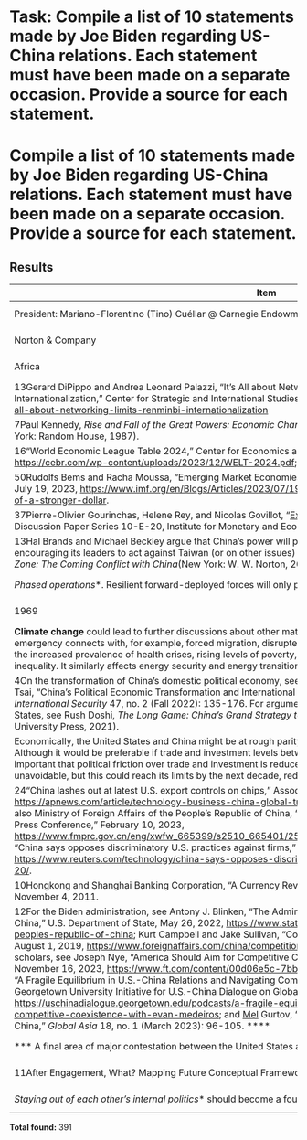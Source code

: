 # Task: Compile a list of 10 statements made by Joe Biden regarding US-China relations. Each statement must have been made on a separate occasion. Provide a source for each statement.

# Compile a list of 10 statements made by Joe Biden regarding US-China relations. Each statement must have been made on a separate occasion. Provide a source for each statement.

## Results

| Item | Details | Status |
|------|---------|--------|
| President: Mariano-Florentino (Tino) Cuéllar @ Carnegie Endowment | Found in research | Requires verification |
| Norton & Company | Found in research | Requires verification |
| Africa | Found in research | Requires verification |
| 13Gerard DiPippo and Andrea Leonard Palazzi, “It’s All about Networking: The Limits of Renminbi Internationalization,” Center for Strategic and International Studies, April 18, 2023, <https://www.csis.org/analysis/its-all-about-networking-limits-renminbi-internationalization> | Found in research | Requires verification |
| 7Paul Kennedy, _Rise and Fall of the Great Powers: Economic Change and Military Conflict from 1500-2000_ (New York: Random House, 1987). | Found in research | Requires verification |
| 16“World Economic League Table 2024,” Center for Economics and Business Research, December 2023, <https://cebr.com/wp-content/uploads/2023/12/WELT-2024.pdf>; Petri, “Peak China.” | Found in research | Requires verification |
| 50Rudolfs Bems and Racha Moussa, “Emerging Market Economies Bear the Brunt of a Stronger Dollar”, IMF Blog, July 19, 2023, <https://www.imf.org/en/Blogs/Articles/2023/07/19/emerging-market-economies-bear-the-brunt-of-a-stronger-dollar>. | Found in research | Requires verification |
| 37Pierre-Olivier Gourinchas, Helene Rey, and Nicolas Govillot, “[Exorbitant Privilege and Exorbitant Duty](https://ideas.repec.org/p/ime/imedps/10-e-20.html),” IMES Discussion Paper Series 10-E-20, Institute for Monetary and Economic Studies, Bank of Japan, 2010. | Found in research | Requires verification |
| 13Hal Brands and Michael Beckley argue that China’s power will peak in the next decade and then decline, encouraging its leaders to act against Taiwan (or on other issues) while conditions are favorable. See their _Danger Zone: The Coming Conflict with China_(New York: W. W. Norton, 2022). | Found in research | Requires verification |
| *Phased operations**. Resilient forward-deployed forces will only provide | Found in research | Requires verification |
| 1969 | Found in research | Requires verification |
| **Climate change** could lead to further discussions about other matters of planetary and political concern. The climate emergency connects with, for example, forced migration, disrupted food and water supply, reductions in biodiversity, the increased prevalence of health crises, rising levels of poverty, and growing domestic and international economic inequality. It similarly affects energy security and energy transition.   | Found in research | Requires verification |
| 4On the transformation of China’s domestic political economy, see Margaret M. Pearson, Meg Rithmire, and Kellee S. Tsai, “China’s Political Economic Transformation and International Backlash: From Interdependence to Insecurity,” _International Security_ 47, no. 2 (Fall 2022): 135-176. For arguments on China’s intentions to displace the United States, see Rush Doshi, _The Long Game: China’s Grand Strategy to Displace the America Order (_ New York; Oxford University Press, 2021). | Found in research | Requires verification |
| Economically, the United States and China might be at rough parity, but a modus vivendi would still be possible. Although it would be preferable if trade and investment levels between the two powers remained robust, it is more important that political friction over trade and investment is reduced. Some degree of technological decoupling is unavoidable, but this could reach its limits by the next decade, reducing the tensions it has recently caused. | Found in research | Requires verification |
| 24“China lashes out at latest U.S. export controls on chips,” Associated Press, October 8, 2022, <https://apnews.com/article/technology-business-china-global-trade-47eed4a9fa1c2f51027ed12cf929ff55>. See also Ministry of Foreign Affairs of the People’s Republic of China, “Foreign Ministry Spokesperson Mao Ning’s Regular Press Conference,” February 10, 2023, <https://www.fmprc.gov.cn/eng/xwfw_665399/s2510_665401/2511_665403/202302/t20230210_11023294.html>; “China says opposes discriminatory U.S. practices against firms,” Reuters,__ September 20, 2023. <https://www.reuters.com/technology/china-says-opposes-discriminatory-us-practices-against-firms-2023-09-20/>. | Found in research | Requires verification |
| 10Hongkong and Shanghai Banking Corporation, “A Currency Revolution: the Rise of the RMB”, _Week in China_ , November 4, 2011.  | Found in research | Requires verification |
| 12For the Biden administration, see Antony J. Blinken, “The Administration’s Approach to the People’s Republic of China,” U.S. Department of State, May 26, 2022, <https://www.state.gov/the-administrations-approach-to-the-peoples-republic-of-china>; Kurt Campbell and Jake Sullivan, “Competition Without Catastrophe,” _Foreign Affairs_ , August 1, 2019, <https://www.foreignaffairs.com/china/competition-with-china-catastrophe-sullivan-campbell>. For scholars, see Joseph Nye, “America Should Aim for Competitive Coexistence with China,” _Financial Times_ , November 16, 2023, <https://www.ft.com/content/00d06e5c-7bb0-460e-904e-942498bcccb4>; Evan Medeiros, “A Fragile Equilibrium in U.S.-China Relations and Navigating Competitive Coexistence with Evan Medeiros,” Georgetown University Initiative for U.S.-China Dialogue on Global Issues, June 14, 2022, <https://uschinadialogue.georgetown.edu/podcasts/a-fragile-equilibrium-in-u-s-china-relations-and-navigating-competitive-coexistence-with-evan-medeiros>; and [Mel](https://www.globalasia.org/v18no1/focus/engagement-and-competitive-coexistence-with-china_mel-gurtov) Gurtov, “Engagement and Competitive Coexistence with China,” _Global Asia_ 18, no. 1 (March 2023): 96-105. **** | Found in research | Requires verification |
| *** A final area of major contestation between the United States and China | Found in research | Requires verification |
| 11After Engagement, What? Mapping Future Conceptual Frameworks for U.S. Relations with China | Found in research | Requires verification |
| *Staying out of each other’s internal politics** should become a foundation | Found in research | Requires verification |

**Total found:** 391

